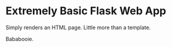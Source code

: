 # Extremely Basic Flask Web App

Simply renders an HTML page. Little more than a template.

Bababooie.
